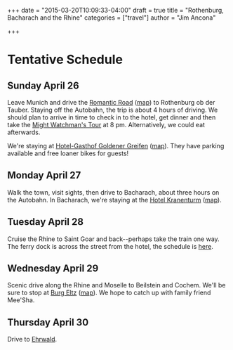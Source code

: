 +++
date = "2015-03-20T10:09:33-04:00"
draft = true
title = "Rothenburg, Bacharach and the Rhine"
categories = ["travel"]
author = "Jim Ancona"

+++
# Tentative Schedule
## Sunday April 26
Leave Munich and drive the
[Romantic Road](http://www.romantischestrasse.de/index.php?id=erleben&L=0)
([map](https://www.google.com/maps/d/edit?mid=zcH7qU2CLLP8.kr76zsSEji7k))
to Rothenburg ob der Tauber. Staying off the Autobahn, the trip is
about 4 hours of driving.  We should plan to arrive in time
to check in to the hotel, get dinner and then take the
[Might Watchman's Tour](http://www.nightwatchman.de/index.php?cat=182&cl2=182)
at 8 pm. Alternatively, we could eat afterwards.

We're staying at
[Hotel-Gasthof Goldener Greifen](http://www.gasthof-greifen-rothenburg.de/english.html)
([map](https://goo.gl/maps/PXeQu)). They have parking available and
free loaner bikes for guests!

## Monday April 27
Walk the town, visit sights, then drive to Bacharach, about three
hours on the Autobahn. In Bacharach, we're staying at the
[Hotel Kranenturm](http://kranenturm.com/bacharach-germany/index.html)
([map](https://goo.gl/maps/pG46q)).

## Tuesday April 28
Cruise the Rhine to Saint Goar and back--perhaps take the train one
way. The ferry dock is across the street from the hotel, the schedule
is [here](https://www.k-d.com/en/kd-scheduled-cruises/kd-rhine-timetable/).

## Wednesday April 29
Scenic drive along the Rhine and Moselle to Beilstein and Cochem. We'll be sure to
stop at [Burg Eltz](http://burg-eltz.de/en.html)
([map](https://goo.gl/maps/7uwtE)). We hope to catch up with family
friend Mee'Sha.

## Thursday April 30

Drive to [Ehrwald](/travel/Ehrwald).

